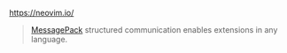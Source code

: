 https://neovim.io/

> [MessagePack](http://msgpack.org/) structured communication enables extensions in any language.
